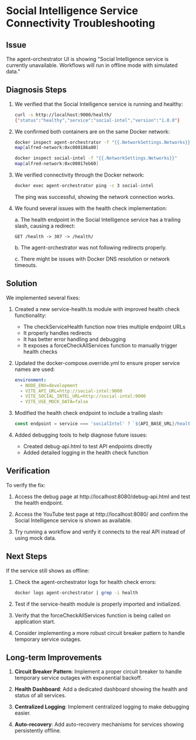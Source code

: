 # Social Intelligence Service Connectivity Troubleshooting

## Issue
The agent-orchestrator UI is showing "Social Intelligence service is currently unavailable. Workflows will run in offline mode with simulated data."

## Diagnosis Steps
1. We verified that the Social Intelligence service is running and healthy:
   ```bash
   curl -s http://localhost:9000/health/
   {"status":"healthy","service":"social-intel","version":"1.0.0"}
   ```

2. We confirmed both containers are on the same Docker network:
   ```bash
   docker inspect agent-orchestrator -f "{{.NetworkSettings.Networks}}"
   map[alfred-network:0xc000186a80]

   docker inspect social-intel -f "{{.NetworkSettings.Networks}}"
   map[alfred-network:0xc00017eb60]
   ```

3. We verified connectivity through the Docker network:
   ```bash
   docker exec agent-orchestrator ping -c 3 social-intel
   ```
   The ping was successful, showing the network connection works.

4. We found several issues with the health check implementation:

   a. The health endpoint in the Social Intelligence service has a trailing slash, causing a redirect:
      ```
      GET /health -> 307 -> /health/
      ```

   b. The agent-orchestrator was not following redirects properly.

   c. There might be issues with Docker DNS resolution or network timeouts.

## Solution

We implemented several fixes:

1. Created a new service-health.ts module with improved health check functionality:
   - The checkServiceHealth function now tries multiple endpoint URLs
   - It properly handles redirects
   - It has better error handling and debugging
   - It exposes a forceCheckAllServices function to manually trigger health checks

2. Updated the docker-compose.override.yml to ensure proper service names are used:
   ```yml
   environment:
     - NODE_ENV=development
     - VITE_API_URL=http://social-intel:9000
     - VITE_SOCIAL_INTEL_URL=http://social-intel:9000
     - VITE_USE_MOCK_DATA=false
   ```

3. Modified the health check endpoint to include a trailing slash:
   ```javascript
   const endpoint = service === 'socialIntel' ? `${API_BASE_URL}/health/` : `${API_BASE_URL}/health/`;
   ```

4. Added debugging tools to help diagnose future issues:
   - Created debug-api.html to test API endpoints directly
   - Added detailed logging in the health check function

## Verification

To verify the fix:

1. Access the debug page at http://localhost:8080/debug-api.html and test the health endpoint.

2. Access the YouTube test page at http://localhost:8080/ and confirm the Social Intelligence service is shown as available.

3. Try running a workflow and verify it connects to the real API instead of using mock data.

## Next Steps

If the service still shows as offline:

1. Check the agent-orchestrator logs for health check errors:
   ```bash
   docker logs agent-orchestrator | grep -i health
   ```

2. Test if the service-health module is properly imported and initialized.

3. Verify that the forceCheckAllServices function is being called on application start.

4. Consider implementing a more robust circuit breaker pattern to handle temporary service outages.

## Long-term Improvements

1. **Circuit Breaker Pattern**: Implement a proper circuit breaker to handle temporary service outages with exponential backoff.

2. **Health Dashboard**: Add a dedicated dashboard showing the health and status of all services.

3. **Centralized Logging**: Implement centralized logging to make debugging easier.

4. **Auto-recovery**: Add auto-recovery mechanisms for services showing persistently offline.
